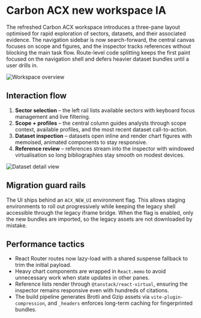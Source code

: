 # Carbon ACX new workspace IA

The refreshed Carbon ACX workspace introduces a three-pane layout optimised for rapid exploration of sectors, datasets, and
their associated evidence. The navigation sidebar is now search-forward, the central canvas focuses on scope and figures, and
the inspector tracks references without blocking the main task flow. Route-level code splitting keeps the first paint focused on
the navigation shell and defers heavier dataset bundles until a user drills in.

![Workspace overview](../artifacts/new-ui-overview.png)

## Interaction flow

1. **Sector selection** – the left rail lists available sectors with keyboard focus management and live filtering.
2. **Scope + profiles** – the central column guides analysts through scope context, available profiles, and the most recent
dataset call-to-action.
3. **Dataset inspection** – datasets open inline and render chart figures with memoised, animated components to stay responsive.
4. **Reference review** – references stream into the inspector with windowed virtualisation so long bibliographies stay smooth on
modest devices.

![Dataset detail view](../artifacts/new-ui-dataset.png)

## Migration guard rails

The UI ships behind an `ACX_NEW_UI` environment flag. This allows staging environments to roll out progressively while keeping
the legacy shell accessible through the legacy iframe bridge. When the flag is enabled, only the new bundles are imported, so the
legacy assets are not downloaded by mistake.

## Performance tactics

- React Router routes now lazy-load with a shared suspense fallback to trim the initial payload.
- Heavy chart components are wrapped in `React.memo` to avoid unnecessary work when state updates in other panes.
- Reference lists render through `@tanstack/react-virtual`, ensuring the inspector remains responsive even with hundreds of
citations.
- The build pipeline generates Brotli and Gzip assets via `vite-plugin-compression`, and `_headers` enforces long-term caching for
fingerprinted bundles.
